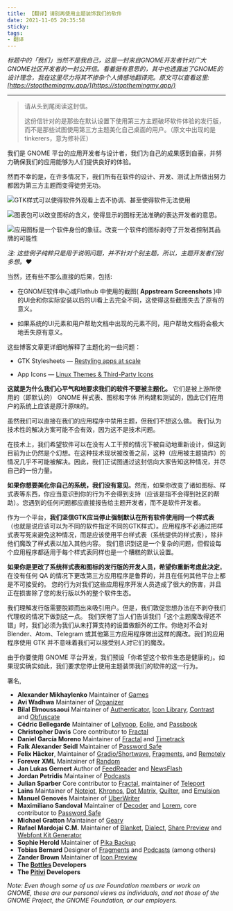 ```yaml
---
title: 【翻译】请别再使用主题装饰我们的软件
date: 2021-11-05 20:35:58
sticky:
tags:
- 翻译
---
```


*标题中的「我们」当然不是我自己，这是一封来自GNOME开发者针对广大GNOME社区开发者的一封公开信。看着挺有意思的，其中也透露出了GNOME的设计理念，我在这里尽力将其不掺杂个人情感地翻译完。原文可以查看这里: [https://stopthemingmy.app/](https://stopthemingmy.app/)*

---

> 请从头到尾阅读这封信。
>
> 这份信针对的是那些在默认设置下使用第三方主题破坏软件体验的发行版，而不是那些试图使用第三方主题美化自己桌面的用户。（原文中出现的是tinkerers，意为修补匠）

我们是 GNOME 平台的应用开发者与设计者，我们为自己的成果感到自豪，并努力确保我们的应用能够为人们提供良好的体验。

然而不幸的是，在许多情况下，我们所有在软件的设计、开发、测试上所做出努力都因为第三方主题而变得徒劳无功。

![<font size="5"><b>GTK样式</b>可以使得软件外观看上去不协调、甚至使得软件无法使用</font>](https://stopthemingmy.app/assets/stylesheets.png)

![<font size="5"><b>图表包</b>可以改变图标的含义，使得显示的图标无法准确的表达开发者的意思。</font>](https://stopthemingmy.app/assets/iconthemes.png)



![<font size="5"><b>应用图标</b>是一个软件身份的象征。改变一个软件的图标剥夺了开发者控制其品牌的可能性</font>](https://stopthemingmy.app/assets/appicons.png)

*注: 这些例子纯粹只是用于说明问题，并不针对个别主题。所以，主题开发者们别多想。❤️*

当然，还有些不那么直接的后果，包括: 

- 在GNOME软件中心或Flathub 中使用的截图( **Appstream Screenshots** )中的UI会和你实际安装以后的UI看上去完全不同，这使得这些截图失去了原有的意义。

- 如果系统的UI元素和用户帮助文档中出现的元素不同，用户帮助文档将会极大地丢失原有意义。

这些博客文章更详细地解释了主题化的一些问题：

- GTK Stylesheets — [Restyling apps at scale](https://blogs.gnome.org/tbernard/2018/10/15/restyling-apps-at-scale)

- App Icons — [Linux Themes & Third-Party Icons](https://samuelhewitt.com/blog/2017-11-26-linux-themes-third-party-icons)

**这就是为什么我们心平气和地要求我们的软件不要被主题化。** 它们是被上游所使用的（即默认的） GNOME 样式表、图标和字体 所构建和测试的，因此它们在用户的系统上应该是原汁原味的。

虽然我们可以直接在我们的应用程序中禁用主题，但我们不想这么做。 我们认为技术性的解决方案可能不会有效，因为这不是技术问题。

在技术上，我们希望软件可以在没有人工干预的情况下被自动地重新设计，但这到目前为止仍然是个幻想。在这种技术现状被改善之前，这种（应用被主题搞炸）的情况几乎不可能被解决。因此，我们正试图通过这封信向大家告知这种情况，并尽自己的一份力量。 

**如果你想要美化你自己的系统，我们没有意见**。然而，如果你改变了诸如图标、样式表等东西，你应当意识到你的行为不会得到支持（应该是指不会得到社区的帮助）。您遇到的任何问题都应直接报告给主题开发者，而不是软件开发者。

作为一个平台，**我们坚信GTK应当停止强制默认在所有软件使用同一个样式表**（也就是说应该可以为不同的软件指定不同的GTK样式）。应用程序不必通过把样式表写死来避免这种情况，而是应该使用平台样式表（系统提供的样式表），除非他们魔改了样式表以加入其他内容。 我们意识到这是一个复杂的问题，但假设每个应用程序都适用于每个样式表同样也是一个糟糕的默认设置。 

**如果你是更改了系统样式表和图标的发行版的开发人员，希望你重新考虑此决定**。 在没有任何 QA 的情况下更改第三方应用程序是鲁莽的，并且在任何其他平台上都是不可接受的。 您的行为对我们这些应用程序开发人员造成了很大的伤害，并且正在损害除了您的发行版以外的整个软件生态。

我们理解发行版需要脱颖而出来吸引用户。但是，我们敦促您想办法在不剥夺我们代理权的情况下做到这一点。 我们厌倦了当人们告诉我们「这个主题魔改得还不错」时，我们必须为我们从未打算支持的设置做额外的工作。你绝对不会对 Blender、Atom、Telegram 或其他第三方应用程序做出这样的魔改。我们的应用程序使用 GTK 并不意味着我们可以接受别人对它们的魔改。

由于你要使用 GNOME 平台开发，我们预设「你希望这个软件生态是健康的」。如果现实确实如此，我们要求您停止使用主题装饰我们的软件的这一行为。



署名,

- **Alexander Mikhaylenko** 
   Maintainer of [Games](https://gitlab.gnome.org/GNOME/gnome-games)
- **Avi Wadhwa** 
   Maintainer of [Organizer](https://gitlab.gnome.org/aviwad/organizer)
- **Bilal Elmoussaoui** 
   Maintainer of [Authenticator](https://gitlab.gnome.org/World/Authenticator), [Icon Library](https://gitlab.gnome.org/World/design/icon-library), [Contrast](https://gitlab.gnome.org/World/design/contrast) and [Obfuscate](https://gitlab.gnome.org/World/obfuscate)
- **Cédric Bellegarde** 
   Maintainer of [Lollypop](https://gitlab.gnome.org/World/lollypop), [Eolie](https://gitlab.gnome.org/World/eolie), and [Passbook](https://gitlab.gnome.org/gnumdk/passbook)
- **Christopher Davis** 
   Core contributor to [Fractal](https://gitlab.gnome.org/GNOME/Fractal)
- **Daniel García Moreno** 
   Maintainer of [Fractal](https://gitlab.gnome.org/GNOME/Fractal) and [Timetrack](https://gitlab.gnome.org/danigm/timetrack)
- **Falk Alexander Seidl** 
   Maintainer of [Password Safe](https://gitlab.gnome.org/World/PasswordSafe)
- **Felix Häcker**, 
   Maintainer of [Gradio/Shortwave](https://gitlab.gnome.org/World/Shortwave), [Fragments](https://gitlab.gnome.org/World/Fragments), and [Remotely](https://gitlab.gnome.org/World/Remotely)
- **Forever XML** 
   Maintainer of [Random](https://codeberg.org/foreverxml/random)
- **Jan Lukas Gernert** 
   Author of [FeedReader](https://jangernert.github.io/FeedReader/) and [NewsFlash](https://gitlab.com/news-flash)
- **Jordan Petridis** 
   Maintainer of [Podcasts](https://gitlab.gnome.org/World/podcasts)
- **Julian Sparber** 
   Core contributor to [Fractal](https://gitlab.gnome.org/GNOME/Fractal), maintainer of [Teleport](https://gitlab.gnome.org/jsparber/teleport)
- **Lains** 
   Maintainer of [Notejot](https://github.com/lainsce/notejot), [Khronos](https://github.com/lainsce/khronos), [Dot Matrix](https://github.com/lainsce/dot-matrix), [Quilter](https://github.com/lainsce/quilter), and [Emulsion](https://github.com/lainsce/emulsion)
- **Manuel Genovés** 
   Maintainer of [UberWriter](https://github.com/UberWriter/uberwriter)
- **Maximiliano Sandoval** 
   Maintainer of [Decoder](https://gitlab.gnome.org/World/decoder) and [Lorem](https://gitlab.gnome.org/World/design/lorem), core contributor to [Password Safe](https://gitlab.gnome.org/World/PasswordSafe)
- **Michael Gratton** 
   Maintainer of [Geary](https://gitlab.gnome.org/GNOME/Geary)
- **Rafael Mardojai C.M.** 
   Maintainer of [Blanket](https://github.com/rafaelmardojai/blanket), [Dialect](https://github.com/dialect-app/dialect), [Share Preview](https://github.com/rafaelmardojai/share-preview) and [Webfont Kit Generator](https://github.com/rafaelmardojai/webfont-kit-generator)
- **Sophie Herold** 
   Maintainer of [Pika Backup](https://apps.gnome.org/app/org.gnome.World.PikaBackup/)
- **Tobias Bernard** 
   Designer of [Fragments](https://gitlab.gnome.org/World/Fragments) and [Podcasts](https://gitlab.gnome.org/World/podcasts) (among others)
- **Zander Brown** 
   Maintainer of [Icon Preview](https://gitlab.gnome.org/World/design/icon-preview)
- **The [Bottles](https://usebottles.com) Developers**
- **The [Pitivi](https://pitivi.org) Developers**

*Note: Even though some of us are Foundation  members or work on GNOME, these are our personal views as individuals,  and not those of the GNOME Project, the GNOME Foundation, or our  employers.*

